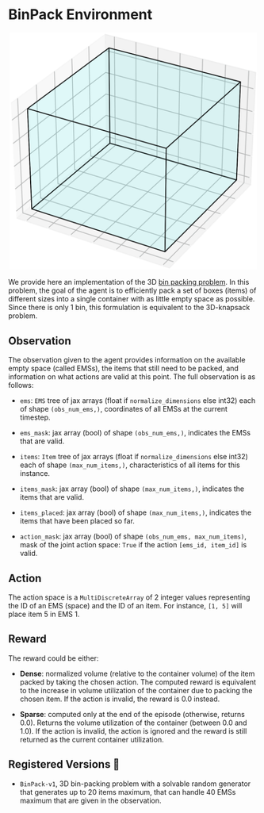 # BinPack Environment

<p align="center">
        <img src="../env_anim/bin_pack.gif" width="500"/>
</p>

We provide here an implementation of the 3D [bin packing problem](https://en.wikipedia.org/wiki/Bin_packing_problem).
In this problem, the goal of the agent is to efficiently pack a set of boxes (items) of different
sizes into a single container with as little empty space as possible. Since there is only 1 bin,
this formulation is equivalent to the 3D-knapsack problem.


## Observation
The observation given to the agent provides information on the available empty space (called EMSs),
the items that still need to be packed, and information on what actions are valid at this point.
The full observation is as follows:

- `ems`: `EMS` tree of jax arrays (float if `normalize_dimensions` else int32) each of shape
    `(obs_num_ems,)`, coordinates of all EMSs at the current timestep.

- `ems_mask`: jax array (bool) of shape `(obs_num_ems,)`, indicates the EMSs that are valid.

- `items`: `Item` tree of jax arrays (float if `normalize_dimensions` else int32) each of shape
    `(max_num_items,)`, characteristics of all items for this instance.

- `items_mask`: jax array (bool) of shape `(max_num_items,)`, indicates the items that are valid.

- `items_placed`: jax array (bool) of shape `(max_num_items,)`, indicates the items that have been
    placed so far.

- `action_mask`: jax array (bool) of shape `(obs_num_ems, max_num_items)`, mask of the joint action
    space: `True` if the action `[ems_id, item_id]` is valid.


## Action
The action space is a `MultiDiscreteArray` of 2 integer values representing the ID of an EMS
(space) and the ID of an item. For instance, `[1, 5]` will place item 5 in EMS 1.


## Reward
The reward could be either:

- **Dense**: normalized volume (relative to the container volume) of the item packed by taking
    the chosen action. The computed reward is equivalent to the increase in volume utilization
    of the container due to packing the chosen item. If the action is invalid, the reward is 0.0
    instead.

- **Sparse**: computed only at the end of the episode (otherwise, returns 0.0). Returns the volume
    utilization of the container (between 0.0 and 1.0). If the action is invalid, the action is
    ignored and the reward is still returned as the current container utilization.


## Registered Versions 📖
- `BinPack-v1`, 3D bin-packing problem with a solvable random generator that generates up to 20
items maximum, that can handle 40 EMSs maximum that are given in the observation.
